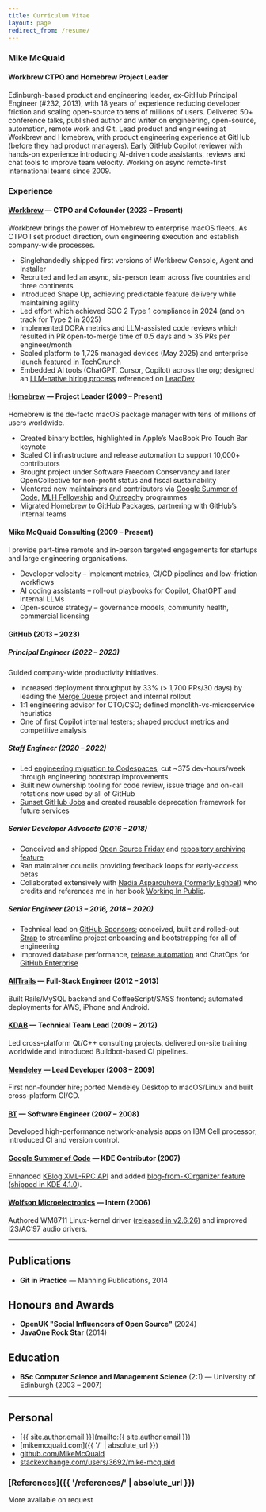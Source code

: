 ```yaml
---
title: Curriculum Vitae
layout: page
redirect_from: /resume/
---
```

### Mike McQuaid

#### Workbrew CTPO and Homebrew Project Leader

Edinburgh-based product and engineering leader, ex-GitHub Principal Engineer (#232, 2013), with 18 years of experience reducing developer friction and scaling open-source to tens of millions of users.
Delivered 50+ conference talks, published author and writer on engineering, open-source, automation, remote work and Git.
Lead product and engineering at Workbrew and Homebrew, with product engineering experience at GitHub (before they had product managers).
Early GitHub Copilot reviewer with hands-on experience introducing AI-driven code assistants, reviews and chat tools to improve team velocity.
Working on async remote-first international teams since 2009.

### Experience

#### [Workbrew](https://workbrew.com) — CTPO and Cofounder (2023 – Present)

Workbrew brings the power of Homebrew to enterprise macOS fleets. As CTPO I set product direction, own engineering execution and establish company-wide processes.

* Singlehandedly shipped first versions of Workbrew Console, Agent and Installer
* Recruited and led an async, six-person team across five countries and three continents
* Introduced Shape Up, achieving predictable feature delivery while maintaining agility
* Led effort which achieved SOC 2 Type 1 compliance in 2024 (and on track for Type 2 in 2025)
* Implemented DORA metrics and LLM-assisted code reviews which resulted in PR open-to-merge time of 0.5 days and > 35 PRs per engineer/month
* Scaled platform to 1,725 managed devices (May 2025) and enterprise launch [featured in TechCrunch](https://techcrunch.com/2024/11/19/workbrew-makes-open-source-package-manager-homebrew-enterprise-friendly/)
* Embedded AI tools (ChatGPT, Cursor, Copilot) across the org; designed an [LLM-native hiring process](https://mikemcquaid.com/how-and-why-i-interview-engineers-for-workbrew/)
  referenced on [LeadDev](https://leaddev.com/hiring/ai-first-hiring-everywhere-not-slowing-down)

#### [Homebrew](https://brew.sh) — Project Leader (2009 – Present)

Homebrew is the de-facto macOS package manager with tens of millions of users worldwide.

* Created binary bottles, highlighted in Apple’s MacBook Pro Touch Bar keynote
* Scaled CI infrastructure and release automation to support 10,000+ contributors
* Brought project under Software Freedom Conservancy and later OpenCollective for non-profit status and fiscal sustainability
* Mentored new maintainers and contributors via [Google Summer of Code](https://summerofcode.withgoogle.com), [MLH Fellowship](https://fellowship.mlh.io) and [Outreachy](https://www.outreachy.org) programmes
* Migrated Homebrew to GitHub Packages, partnering with GitHub’s internal teams

#### Mike McQuaid Consulting (2009 – Present)

I provide part-time remote and in-person targeted engagements for startups and large engineering organisations.

* Developer velocity – implement metrics, CI/CD pipelines and low-friction workflows
* AI coding assistants – roll-out playbooks for Copilot, ChatGPT and internal LLMs
* Open-source strategy – governance models, community health, commercial licensing

#### GitHub (2013 – 2023)

##### Principal Engineer (2022 – 2023)

Guided company-wide productivity initiatives.

* Increased deployment throughput by 33% (> 1,700 PRs/30 days) by leading the
  [Merge Queue](https://docs.github.com/en/repositories/configuring-branches-and-merges-in-your-repository/configuring-pull-request-merges/managing-a-merge-queue)
  project and internal rollout
* 1:1 engineering advisor for CTO/CSO; defined monolith-vs-microservice heuristics
* One of first Copilot internal testers; shaped product metrics and competitive analysis

##### Staff Engineer (2020 – 2022)

* Led [engineering migration to Codespaces](https://github.blog/2021-08-11-githubs-engineering-team-moved-codespaces/),
  cut ~375 dev-hours/week through engineering bootstrap improvements
* Built new ownership tooling for code review, issue triage and on-call rotations now used by all of GitHub
* [Sunset GitHub Jobs](https://github.blog/changelog/2021-04-19-deprecation-notice-github-jobs-site/)
  and created reusable deprecation framework for future services

##### Senior Developer Advocate (2016 – 2018)

* Conceived and shipped [Open Source Friday](https://opensourcefriday.com/) and
  [repository archiving feature](https://github.blog/2017-11-08-archiving-repositories/)
* Ran maintainer councils providing feedback loops for early-access betas
* Collaborated extensively with [Nadia Asparouhova (formerly Eghbal)](https://nadia.xyz)
  who credits and references me in her book [Working In Public](https://www.amazon.co.uk/dp/0578675862/).

##### Senior Engineer (2013 – 2016, 2018 – 2020)

* Technical lead on [GitHub Sponsors](https://github.com/sponsors/);
  conceived, built and rolled-out [Strap](https://github.com/MikeMcQuaid/strap)
  to streamline project onboarding and bootstrapping for all of engineering
* Improved database performance, [release automation](https://github.blog/2015-10-06-runnable-documentation/)
  and ChatOps for [GitHub Enterprise](https://github.com/enterprise)

#### [AllTrails](https://www.alltrails.com) — Full-Stack Engineer (2012 – 2013)

Built Rails/MySQL backend and CoffeeScript/SASS frontend; automated deployments for AWS, iPhone and Android.

#### [KDAB](https://kdab.com/) — Technical Team Lead (2009 – 2012)

Led cross-platform Qt/C++ consulting projects, delivered on-site training worldwide and introduced Buildbot-based CI pipelines.

#### [Mendeley](https://www.mendeley.com/) — Lead Developer (2008 – 2009)

First non-founder hire; ported Mendeley Desktop to macOS/Linux and built cross-platform CI/CD.

#### [BT](https://www.bt.com/) — Software Engineer (2007 – 2008)

Developed high-performance network-analysis apps on IBM Cell processor; introduced CI and version control.

#### [Google Summer of Code](https://summerofcode.withgoogle.com) — KDE Contributor (2007)

Enhanced [KBlog XML-RPC API](https://web.archive.org/web/20190303012538/https://api.kde.org/4.12-api/kdepimlibs-apidocs/kblog/html/index.html)
and added [blog-from-KOrganizer feature](https://mikemcquaid.com/2008/09/27/kde-blog-from-korganizer-howto/)
([shipped in KDE 4.1.0](https://kde.org/announcements/4/4.1.0/)).

#### [Wolfson Microelectronics](https://en.wikipedia.org/wiki/Wolfson_Microelectronics) — Intern (2006)

Authored WM8711 Linux-kernel driver ([released in v2.6.26](https://github.com/torvalds/linux/commit/bd6d417743d941c3e5eabb21abbcac9737f11061)) and improved I2S/AC’97 audio drivers.

---

## Publications

* **Git in Practice** — Manning Publications, 2014

## Honours and Awards

* **OpenUK "Social Influencers of Open Source"** (2024)
* **JavaOne Rock Star** (2014)

## Education

* **BSc Computer Science and Management Science** (2:1) — University of Edinburgh (2003 – 2007)

---

## Personal

* [{{ site.author.email }}](mailto:{{ site.author.email }})
* [mikemcquaid.com]({{ '/' | absolute_url }})
* [github.com/MikeMcQuaid](https://github.com/MikeMcQuaid)
* [stackexchange.com/users/3692/mike-mcquaid](https://stackexchange.com/users/3692/mike-mcquaid)

### [References]({{ '/references/' | absolute_url }})

More available on request
